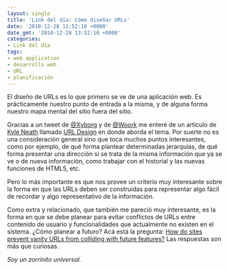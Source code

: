 ```yaml
---
layout: single
title: 'Link del día: Cómo diseñar URLs'
date: '2010-12-28 11:52:10 +0000'
date_gmt: '2010-12-28 13:52:10 +0000'
categories:
- Link del día
tags:
- web application
- desarrollo web
- URL
- planificación
---
```


El diseño de URLs es lo que primero se ve de una aplicación web. Es prácticamente nuestro punto de entrada a la misma, y de alguna forma nuestro mapa mental del sitio fuera del sitio.

Gracias a un tweet de [@Xyborg](http://twitter.com/#!/Xyborg/status/19746782212792320) y de [@Woork](http://twitter.com/#!/Woork/status/19743729132765184) me enteré de un artículo de [Kyle Neath](http://warpspire.com/) llamado [URL Design](http://warpspire.com/posts/url-design/) en donde aborda el tema. Por suerte no es una consideración general sino que toca muchos puntos interesantes, como por ejemplo, de qué forma plantear determinadas jerarquías, de qué forma presentar una dirección si se trata de la misma información que ya se ve o de nueva información, como trabajar con el historial y las nuevas funciones de HTML5, etc.

Pero lo más importante es que nos provee un criterio muy interesante sobre la forma en que las URLs deben ser construidas para representar algo fácil de recordar y algo representativo de la información.

Como extra y relacionado, que también me pareció muy interesante, es la forma en que se debe planear para evitar conflictos de URLs entre contenido de usuario y funcionalidades que actualmente no existen en el sistema.  ¿Cómo planear a futuro? Acá está la pregunta: [How do sites prevent vanity URLs from colliding with future features?](http://www.quora.com/How-do-sites-prevent-vanity-URLs-from-colliding-with-future-features) Las respuestas son más que curiosas.

_Soy un zorrinito universal._
